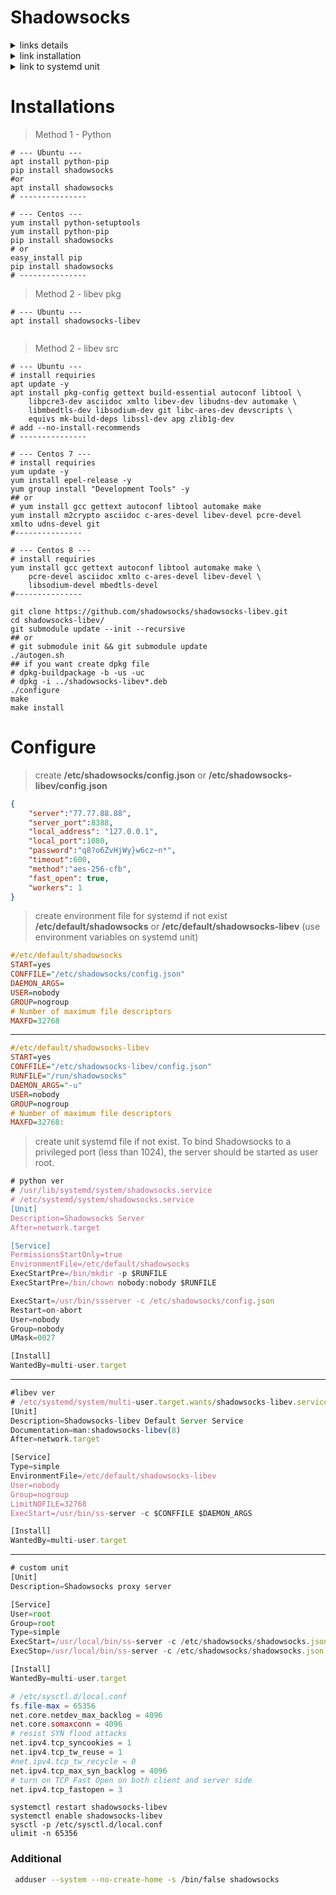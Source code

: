 Shadowsocks
====

<d>
<details>
    <summary> links details </summary>

[arch](https://wiki.archlinux.org/title/Shadowsocks)

[habr](https://habr.com/ru/post/358126/)

[shadowsocks.org](https://shadowsocks.org/guide/stream.html)

[crypt compare](https://crypto.stackexchange.com/questions/18266/use-aes-256-or-aes-ctr-256-for-one-block#18271)

[Optimizing shadowsocks](https://github.com/shadowsocks/shadowsocks/wiki/Optimizing-Shadowsocks)

[4pda](https://4pda.to/forum/index.php?showtopic=744431&st=3040)

</details>
</d>

<d>
<details>
    <summary> link installation </summary>

[python](https://github.com/dgkang/shadowsocks-python)

<ul>
<li>

[libev ubuntu](https://supporthost.in/how-to-install-shadowsocks-on-ubuntu/)</li>
<li>

[libev ubuntu chinese](https://pioneerlfn.github.io/2019/12/02/shadowsocks/)</li>
<li>

[libev ubuntu and client sets](https://www.linuxbabe.com/ubuntu/shadowsocks-libev-proxy-server-ubuntu)</li>
<li>

[libev ubuntu 2](https://blog.wtigga.com/shadowsocks/)</li>
</ul>

<li>-----------</li>

<ul>
<li>

[libev src](https://losst.ru/nastrojka-shadowsocks)</li>
<li>

[libev src centos7 + client settings](https://serverdiary.com/linux/how-to-install-shadowsocks-server-on-centos-7/)</li>
<li>

[libev centos](https://www.hostens.com/knowledgebase/how-to-install-and-configure-shadowsocks-server/)</li>
</ul>

<li>-----------</li>

<ul>
<li>

[libev snap](https://upcloud.com/resources/tutorials/install-shadowsocks-libev-socks5-proxy)</li>
<li>

[libev snap 1](https://ip-calculator.ru/blog/ask/kak-ustanovit-proksi-server-shadowsocks-libev-socks5/)</li>
</ul>

[many method](https://www.oilandfish.com/posts/shadowsocks-libev.html)

[rust](https://4pda.to/forum/index.php?showtopic=744431&st=1580#entry96860833)

[vray plugin ubuntu](http://renbuar.blogspot.com/2020/04/ubuntu-2004-shadowsocks-over-websocket.html)

[install and settings client](https://www.linode.com/docs/guides/create-a-socks5-proxy-server-with-shadowsocks-on-ubuntu-and-centos7/?amp;_ga=2.220322520.1193236751.1582119770-1740799406.1579098235&lang=en)

</details>
</d>

<d>
<details>
    <summary> link to systemd unit </summary>

[gist](https://gist.github.com/zhiguangwang/a8e51a90b5b902529af9dd517849d568)

[github](https://github.com/shadowsocks/shadowsocks-rust/issues/103)

[chinese](https://yuyi.io/2015/12/29/shadowsocks-systemd/)

<ul>
<li>

[solutions superuser.com](https://superuser.com/questions/1436616/systemctl-cannot-start-service-code-exited-status-0-success)</li>
<li>

[solutions github](https://github.com/shadowsocks/shadowsocks-libev/issues/1949)</li>
<li>

[solutions stackexchange](https://unix.stackexchange.com/questions/679837/where-is-the-user-shadows-shadowsocks-defined)
</li>
</ul>

</details>
</d>


# Installations

> Method 1 - Python
```nginx
# --- Ubuntu ---
apt install python-pip
pip install shadowsocks
#or
apt install shadowsocks
# ---------------

# --- Centos ---
yum install python-setuptools
yum install python-pip
pip install shadowsocks
# or
easy_install pip
pip install shadowsocks
# ---------------
```

> Method 2 - libev pkg
```nginx
# --- Ubuntu ---
apt install shadowsocks-libev


```

> Method 2 - libev src
```nginx
# --- Ubuntu ---
# install requiries
apt update -y
apt install pkg-config gettext build-essential autoconf libtool \
    libpcre3-dev asciidoc xmlto libev-dev libudns-dev automake \
    libmbedtls-dev libsodium-dev git libc-ares-dev devscripts \
    equivs mk-build-deps libssl-dev apg zlib1g-dev
# add --no-install-recommends
# ---------------

# --- Centos 7 ---
# install requiries
yum update -y
yum install epel-release -y
yum group install "Development Tools" -y
## or 
# yum install gcc gettext autoconf libtool automake make
yum install m2crypto asciidoc c-ares-devel libev-devel pcre-devel xmlto udns-devel git
#---------------

# --- Centos 8 ---
# install requiries
yum install gcc gettext autoconf libtool automake make \
    pcre-devel asciidoc xmlto c-ares-devel libev-devel \
    libsodium-devel mbedtls-devel
#---------------

git clone https://github.com/shadowsocks/shadowsocks-libev.git
cd shadowsocks-libev/
git submodule update --init --recursive
## or 
# git submodule init && git submodule update
./autogen.sh
## if you want create dpkg file
# dpkg-buildpackage -b -us -uc
# dpkg -i ../shadowsocks-libev*.deb
./configure
make
make install
```

# Configure

> create **/etc/shadowsocks/config.json** or **/etc/shadowsocks-libev/config.json**

```json
{
    "server":"77.77.88.88",
    "server_port":8388,
    "local_address": "127.0.0.1",
    "local_port":1080,
    "password":"q8?o6ZvHjWy}w6cz~n*",
    "timeout":600,
    "method":"aes-256-cfb",
    "fast_open": true,
    "workers": 1
}
```

> create environment file for systemd if not exist **/etc/default/shadowsocks** or **/etc/default/shadowsocks-libev** (use environment variables on systemd unit)

```haskell
#/etc/default/shadowsocks
START=yes
CONFFILE="/etc/shadowsocks/config.json"
DAEMON_ARGS=
USER=nobody
GROUP=nogroup
# Number of maximum file descriptors
MAXFD=32768
```
----------
```haskell
#/etc/default/shadowsocks-libev
START=yes
CONFFILE="/etc/shadowsocks-libev/config.json"
RUNFILE="/run/shadowsocks"
DAEMON_ARGS="-u"
USER=nobody
GROUP=nogroup
# Number of maximum file descriptors
MAXFD=32768:
```

> create unit systemd file if not exist. To bind Shadowsocks to a privileged port (less than 1024), the server should be started as user root.
```js
# python ver
# /usr/lib/systemd/system/shadowsocks.service
# /etc/systemd/system/shadowsocks.service
[Unit]
Description=Shadowsocks Server
After=network.target

[Service]
PermissionsStartOnly=true
EnvironmentFile=/etc/default/shadowsocks
ExecStartPre=/bin/mkdir -p $RUNFILE
ExecStartPre=/bin/chown nobody:nobody $RUNFILE

ExecStart=/usr/bin/ssserver -c /etc/shadowsocks/config.json
Restart=on-abort
User=nobody
Group=nobody
UMask=0027

[Install]
WantedBy=multi-user.target
```
---------
```js
#libev ver
# /etc/systemd/system/multi-user.target.wants/shadowsocks-libev.service
[Unit]
Description=Shadowsocks-libev Default Server Service
Documentation=man:shadowsocks-libev(8)
After=network.target

[Service]
Type=simple
EnvironmentFile=/etc/default/shadowsocks-libev
User=nobody
Group=nogroup
LimitNOFILE=32768
ExecStart=/usr/bin/ss-server -c $CONFFILE $DAEMON_ARGS

[Install]
WantedBy=multi-user.target
```
--------
```js
# custom unit
[Unit]
Description=Shadowsocks proxy server

[Service]
User=root
Group=root
Type=simple
ExecStart=/usr/local/bin/ss-server -c /etc/shadowsocks/shadowsocks.json -a shadowsocks -v start
ExecStop=/usr/local/bin/ss-server -c /etc/shadowsocks/shadowsocks.json -a shadowsocks -v stop

[Install]
WantedBy=multi-user.target
```

```php
# /etc/sysctl.d/local.conf
fs.file-max = 65356
net.core.netdev_max_backlog = 4096
net.core.somaxconn = 4096
# resist SYN flood attacks
net.ipv4.tcp_syncookies = 1
net.ipv4.tcp_tw_reuse = 1
#net.ipv4.tcp_tw_recycle = 0
net.ipv4.tcp_max_syn_backlog = 4096
# turn on TCP Fast Open on both client and server side
net.ipv4.tcp_fastopen = 3
```

```nginx
systemctl restart shadowsocks-libev
systemctl enable shadowsocks-libev
sysctl -p /etc/sysctl.d/local.conf
ulimit -n 65356
```

### Additional
 
```bash
 adduser --system --no-create-home -s /bin/false shadowsocks
 
```
